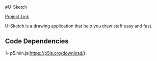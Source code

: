 #U-Sketch

[Project Link](https://ahmedmshaban.github.io/u-sketch/)

U-Sketch is a drawing application that help you draw staff easy and fast.

## Code Dependencies

1- p5.min.js(https://p5js.org/download/).
